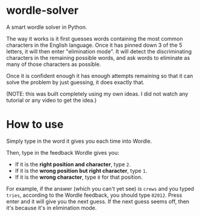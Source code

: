 # wordle-solver
A smart wordle solver in Python.

The way it works is it first guesses words containing the most
common characters in the English language. Once it has pinned
down 3 of the 5 letters, it will then enter "elimination mode".
It will detect the discriminating characters in the remaining 
possible words, and ask words to eliminate as many of those
characters as possible.

Once it is confident enough it has enough attempts remaining
so that it can solve the problem by just guessing, it does 
exactly that.

(NOTE: this was built completely using my own ideas. I did
not watch any tutorial or any video to get the idea.)

# How to use
Simply type in the word it gives you each time into Wordle.

Then, type in the feedback Wordle gives you:
* If it is the **right position and character**, type `2`.
* If it is the **wrong position but right character**, type `1`.
* If it is the **wrong character**, type `0` for that position.

For example, if the answer (which you can't yet see) 
is `crews` and you typed `tries`, according to the Wordle
feedback, you should type `02012`. Press enter and it will
give you the next guess. If the next guess seems off,
then it's because it's in elimination mode.

